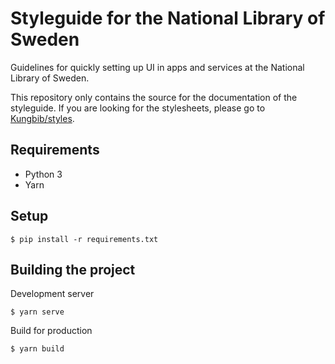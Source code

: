 # Styleguide for the National Library of Sweden
Guidelines for quickly setting up UI in apps and services at the National Library of Sweden.

This repository only contains the source for the documentation of the styleguide. If you are looking for the stylesheets, please go to [Kungbib/styles](https://github.com/Kungbib/styles).

## Requirements
* Python 3
* Yarn

## Setup

```
$ pip install -r requirements.txt
```

## Building the project

Development server
```
$ yarn serve
```

Build for production
```
$ yarn build
```
